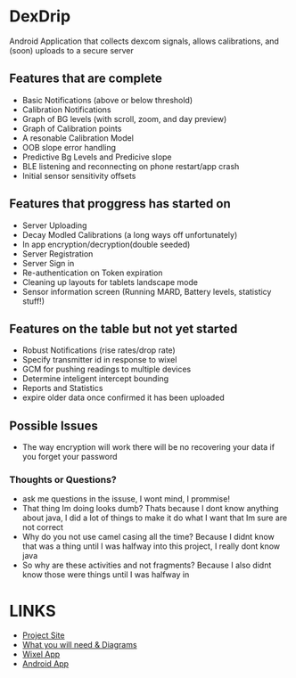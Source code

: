 DexDrip
=======

Android Application that collects dexcom signals, allows calibrations, and (soon) uploads to a secure server

## Features that are complete
* Basic Notifications (above or below threshold)
* Calibration Notifications
* Graph of BG levels (with scroll, zoom, and day preview)
* Graph of Calibration points
* A resonable Calibration Model
* OOB slope error handling
* Predictive Bg Levels and Predicive slope
* BLE listening and reconnecting on phone restart/app crash
* Initial sensor sensitivity offsets


## Features that proggress has started on
* Server Uploading
* Decay Modled Calibrations (a long ways off unfortunately)
* In app encryption/decryption(double seeded)
* Server Registration
* Server Sign in
* Re-authentication on Token expiration
* Cleaning up layouts for tablets landscape mode
* Sensor information screen (Running MARD, Battery levels, statisticy stuff!)

## Features on the table but not yet started
* Robust Notifications (rise rates/drop rate)
* Specify transmitter id in response to wixel
* GCM for pushing readings to multiple devices
* Determine inteligent intercept bounding
* Reports and Statistics
* expire older data once confirmed it has been uploaded

## Possible Issues
* The way encryption will work there will be no recovering your data if you forget your password


### Thoughts or Questions?
* ask me questions in the issuse, I wont mind, I prommise!
* That thing Im doing looks dumb? Thats because I dont know anything about java, I did a lot of things to make it do what I want that Im sure are not correct
* Why do you not use camel casing all the time? Because I didnt know that was a thing until I was halfway into this project, I really dont know java
* So why are these activities and not fragments? Because I also didnt know those were things until I was halfway in


# LINKS
* [Project Site](http://stephenblackwasalreadytaken.github.io/DexDrip/)
* [What you will need & Diagrams](https://github.com/StephenBlackWasAlreadyTaken/DexDrip/blob/gh-pages/hardware_setup.md)
* [Wixel App](https://github.com/StephenBlackWasAlreadyTaken/wixel-DexDrip)
* [Android App](https://github.com/StephenBlackWasAlreadyTaken/DexDrip)
